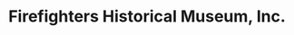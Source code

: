 ---
layout: repo
title: "Firefighters Historical Museum, Inc."
id: 13573
permalink: repos/13573/
---